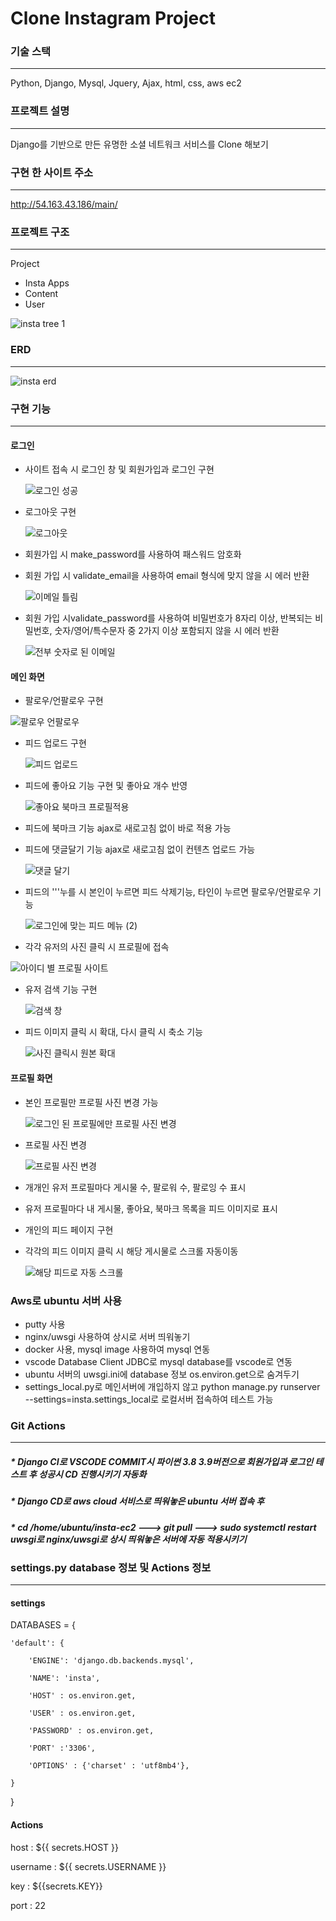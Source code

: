 # Clone Instagram Project

### 기술 스택
----------------------
Python, Django, Mysql, Jquery, Ajax, html, css, aws ec2
### 프로젝트 설명
----------------------
Django를 기반으로 만든 유명한 소셜 네트워크 서비스를 Clone 해보기
### 구현 한 사이트 주소
----------------------
http://54.163.43.186/main/
### 프로젝트 구조
----------------------
Project
 * Insta
Apps
 * Content
 * User

![insta tree 1](https://github.com/jinheumkim/insta-ec2/assets/126999253/b00db149-e357-4d12-bb22-b7a96a03f1d5)

### ERD
-------------------
![insta erd](https://github.com/jinheumkim/insta-ec2/assets/126999253/193e71e8-02dd-4c4f-8efa-ff07a3c49d72)

### 구현 기능
--------------------
#### 로그인

* 사이트 접속 시 로그인 창 및 회원가입과 로그인 구현
  
  ![로그인 성공](https://github.com/jinheumkim/insta-ec2/assets/126999253/ba7bb728-ca28-431b-a3a3-dc2678c01aa7)
  
* 로그아웃 구현
  
  ![로그아웃](https://github.com/jinheumkim/insta-ec2/assets/126999253/124da3bc-5873-4215-ba65-6ee0cb99c399)

* 회원가입 시 make_password를 사용하여 패스워드 암호화
* 회원 가입 시 validate_email을 사용하여 email 형식에 맞지 않을 시 에러 반환
  
  ![이메일 틀림](https://github.com/jinheumkim/insta-ec2/assets/126999253/04d5f4fc-af86-4a59-b2d3-994e33db8ae0)

* 회원 가입 시validate_password를 사용하여 비밀번호가
  8자리 이상, 반복되는 비밀번호, 숫자/영어/특수문자 중 2가지 이상 포함되지 않을 시 에러 반환

  ![전부 숫자로 된 이메일](https://github.com/jinheumkim/insta-ec2/assets/126999253/11445ae4-2bdb-491b-9fd7-57de8feba179)


#### 메인 화면

* 팔로우/언팔로우 구현
  
 ![팔로우 언팔로우](https://github.com/jinheumkim/insta-ec2/assets/126999253/563e082e-b7f0-4246-9cd4-7c5313c2c627)

* 피드 업로드 구현
  
  ![피드 업로드](https://github.com/jinheumkim/insta-ec2/assets/126999253/5e15f742-0a28-4d8c-83b8-c03fe5a808cd)

* 피드에 좋아요 기능 구현 및 좋아요 개수 반영
  
  ![좋아요 북마크 프로필적용](https://github.com/jinheumkim/insta-ec2/assets/126999253/c48b818e-22a6-45c6-9260-00ca5a5af5a8)
  
* 피드에 북마크 기능 ajax로 새로고침 없이 바로 적용 가능
* 피드에 댓글달기 기능 ajax로 새로고침 없이 컨텐츠 업로드 가능
  
  ![댓글 달기](https://github.com/jinheumkim/insta-ec2/assets/126999253/f1f2977c-cad3-441c-9d2b-34c6602394bf)
  
* 피드의 '''누를 시 본인이 누르면 피드 삭제기능, 타인이 누르면 팔로우/언팔로우 기능
  
  ![로그인에 맞는 피드 메뉴 (2)](https://github.com/jinheumkim/insta-ec2/assets/126999253/fc16bd97-7bf9-4b06-9505-0c98cbc1c592)

* 각각 유저의 사진 클릭 시 프로필에 접속
  
 ![아이디 별 프로필 사이트](https://github.com/jinheumkim/insta-ec2/assets/126999253/4af755a4-83b1-4314-90f2-bb34834eed46)

* 유저 검색 기능 구현
  
  ![검색 창](https://github.com/jinheumkim/insta-ec2/assets/126999253/4cb990f8-db8c-4959-9ca6-04f37cd38caa)

* 피드 이미지 클릭 시 확대, 다시 클릭 시 축소 기능
  
  ![사진 클릭시 원본 확대](https://github.com/jinheumkim/insta-ec2/assets/126999253/22b45084-b153-4132-95ae-321501bc5f44)


#### 프로필 화면

* 본인 프로필만 프로필 사진 변경 가능
  
  ![로그인 된 프로필에만 프로필 사진 변경](https://github.com/jinheumkim/insta-ec2/assets/126999253/ba1ca149-a09b-402a-8a0a-fefa22b20cd5)
  
* 프로필 사진 변경
  
  ![프로필 사진 변경](https://github.com/jinheumkim/insta-ec2/assets/126999253/4d30a835-c183-49bf-848b-936c534be0ea)

* 개개인 유저 프로필마다 게시물 수, 팔로워 수, 팔로잉 수 표시
* 유저 프로필마다 내 게시물, 좋아요, 북마크 목록을 피드 이미지로 표시
* 개인의 피드 페이지 구현
* 각각의 피드 이미지 클릭 시 해당 게시물로 스크롤 자동이동
  
  ![해당 피드로 자동 스크롤](https://github.com/jinheumkim/insta-ec2/assets/126999253/7e5a74d4-9853-4746-b0e4-e8691a6ac211)


### Aws로 ubuntu 서버 사용
* putty 사용
* nginx/uwsgi 사용하여 상시로 서버 띄워놓기
* docker 사용, mysql image 사용하여 mysql 연동
* vscode Database Client JDBC로 mysql database를 vscode로 연동
* ubuntu 서버의 uwsgi.ini에 database 정보 os.environ.get으로 숨겨두기
* settings_local.py로 메인서버에 개입하지 않고 python manage.py runserver --settings=insta.settings_local로 로컬서버 접속하여 테스트 가능

### Git Actions
---------------------
##### * Django CI로 VSCODE COMMIT시 파이썬 3.8 3.9버전으로 회원가입과 로그인 테스트 후 성공시 CD 진행시키기 자동화
##### * Django CD로 aws cloud 서비스로 띄워놓은 ubuntu 서버 접속 후
##### * cd /home/ubuntu/insta-ec2 ---> git pull ---> sudo systemctl restart uwsgi로 nginx/uwsgi로 상시 띄워놓은 서버에 자동 적용시키기

### settings.py database 정보 및 Actions 정보
--------------------
#### settings
DATABASES = {
    
    'default': {
        
        'ENGINE': 'django.db.backends.mysql',
        
        'NAME': 'insta',
        
        'HOST' : os.environ.get,
        
        'USER' : os.environ.get,
        
        'PASSWORD' : os.environ.get,
        
        'PORT' :'3306',
    
        'OPTIONS' : {'charset' : 'utf8mb4'},

    }

}
#### Actions
  host : ${{ secrets.HOST }}
  
  username : ${{ secrets.USERNAME }}
  
  key : ${{secrets.KEY}}

  port : 22
